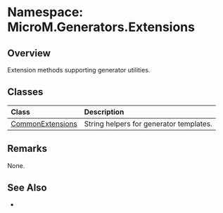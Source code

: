 # Namespace: MicroM.Generators.Extensions
## Overview
Extension methods supporting generator utilities.

## Classes
| Class | Description |
|:------------|:-------------|
| [CommonExtensions](CommonExtensions/index.md) | String helpers for generator templates. |

## Remarks
None.

## See Also
-
